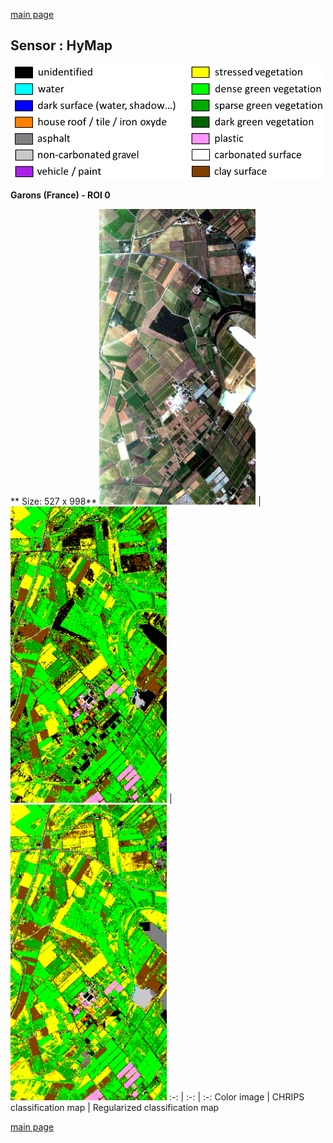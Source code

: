 [main page](index.md)</center>

## Sensor : HyMap

<p align="center">
<img src="Complements/Legende_classif_ligne_v2.png" width="500" />
</p>

**Garons (France) - ROI 0**

** Size: 527 x 998**
<img src="Images_COULEUR/HyMap_Garons_00_IMAGE.jpg" width="250" /> | <img src="Images_CLASSIF/HyMap_Garons_01_CLASSIF.png" width="250" /> | <img src="Images_REGUL/HyMap_Garons_02_REGUL.png" width="250" />
:-: | :-: | :-:
Color image | CHRIPS classification map | Regularized classification map

[main page](index.md)

